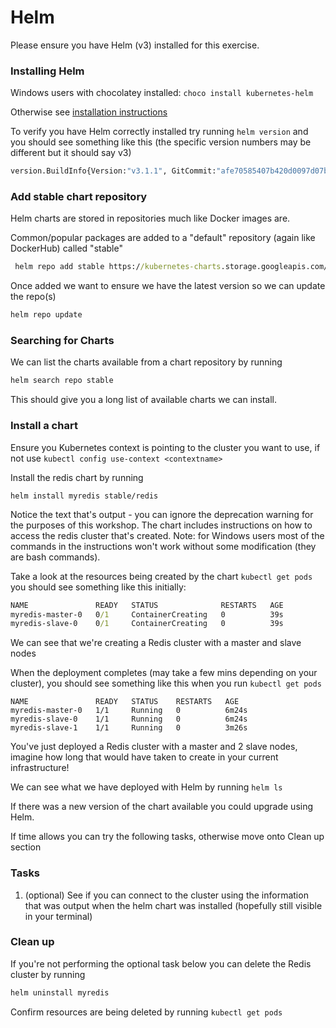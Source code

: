 # Helm

Please ensure you have Helm (v3) installed for this exercise.

### Installing Helm
Windows users with chocolatey installed:
`choco install kubernetes-helm `


Otherwise see [installation instructions](https://helm.sh/docs/intro/install/)

To verify you have Helm correctly installed try running `helm version` and you should see something like this (the specific version numbers may be different but it should say v3)

```cmd
version.BuildInfo{Version:"v3.1.1", GitCommit:"afe70585407b420d0097d07b21c47dc511525ac8", GitTreeState:"clean", GoVersion:"go1.13.8"}
```
### Add stable chart repository

Helm charts are stored in repositories much like Docker images are.

Common/popular packages are added to a "default" repository (again like DockerHub) called "stable"

```cmd
 helm repo add stable https://kubernetes-charts.storage.googleapis.com/
```
Once added we want to ensure we have the latest version so we can update the repo(s)

```cmd
helm repo update
```

### Searching for Charts

We can list the charts available from a chart repository by running

```cmd
helm search repo stable
```

This should give you a long list of available charts we can install.

### Install a chart

Ensure you Kubernetes context is pointing to the cluster you want to use, if not use `kubectl config use-context <contextname>`
   
Install the redis chart by running 
   
   `helm install myredis stable/redis`

Notice the text that's output - you can ignore the deprecation warning for the purposes of this workshop. The chart includes instructions on how to access the redis cluster that's created. Note: for Windows users most of the commands in the instructions won't work without some modification (they are bash commands).

Take a look at the resources being created by the chart `kubectl get pods` you should see something like this initially:

```cmd
NAME               READY   STATUS              RESTARTS   AGE
myredis-master-0   0/1     ContainerCreating   0          39s
myredis-slave-0    0/1     ContainerCreating   0          39s
```
We can see that we're creating a Redis cluster with a master and slave nodes

When the deployment completes (may take a few mins depending on your cluster), you should see something like this when you run `kubectl get pods` 
```
NAME               READY   STATUS    RESTARTS   AGE
myredis-master-0   1/1     Running   0          6m24s
myredis-slave-0    1/1     Running   0          6m24s
myredis-slave-1    1/1     Running   0          3m26s
```

You've just deployed a Redis cluster with a master and 2 slave nodes, imagine how long that would have taken to create in your current infrastructure!

We can see what we have deployed with Helm by running `helm ls`


If there was a new version of the chart available you could upgrade using Helm.

If time allows you can try the following tasks, otherwise move onto Clean up section

### Tasks
1. (optional) See if you can connect to the cluster using the information that was output when the helm chart was installed (hopefully still visible in your terminal)

### Clean up

If you're not performing the optional task below you can delete the Redis cluster by running

```cmd
helm uninstall myredis
```

Confirm resources are being deleted by running `kubectl get pods`
